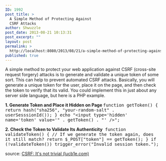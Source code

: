```yaml
---
ID: 1992
post_title: >
  A Simple Method of Protecting Against
  CSRF Attacks
author: Shwuzzle
post_date: 2013-08-21 10:13:31
post_excerpt: ""
layout: post
permalink: >
  http://localhost:8080/2013/08/21/a-simple-method-of-protecting-against-csrf-attacks/
published: true
---
```

A simple method to protect your web application against CSRF (cross-site request forgery) attacks is to generate and validate a unique token of some sort. This can help to prevent automated CSRF attacks. Basically, you will generate a unique token for the user, place it on the page, and then check the token to verify that its valid. You could implement this in just about any server side language, but here is a PHP example.

<strong>1. Generate Token and Place it Hidden on Page
</strong><tt>function getToken() {
return hash("sha256", "your-random-salt" . userSesssionId());
}
echo "&lt;input type='hidden' name='token' value='" . getToken() . "' /&gt;";</tt><strong> </strong>

<strong>2. Check the Token to Validate Its Authenticity</strong><tt>
function validateToken() {
// If we generate the token again, does it still match?
return $_POST["token"] == getToken();
}
if (!validateToken())
trigger_error("Invalid session token.");</tt>

source: <a href="http://lucb1e.com/?p=post&amp;id=89">CSRF: It's not trivial (lucb1e.com)</a>